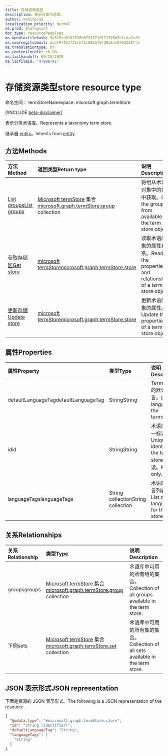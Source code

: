 ```yaml
---
title: 存储资源类型
description: 表示分类术语库。
author: mohitpcad
localization_priority: Normal
ms.prod: Sharepoint
doc_type: resourcePageType
ms.openlocfilehash: 9a315cd9187528b07932710171376b7efcda7af9
ms.sourcegitcommit: acdf972e2f25fef2c6855f6f28a63c0762228ffa
ms.translationtype: MT
ms.contentlocale: zh-CN
ms.lasthandoff: 09/18/2020
ms.locfileid: "47988791"
---
```

# <a name="store-resource-type"></a><span data-ttu-id="e1d02-103">存储资源类型</span><span class="sxs-lookup"><span data-stu-id="e1d02-103">store resource type</span></span>

<span data-ttu-id="e1d02-104">命名空间： termStore</span><span class="sxs-lookup"><span data-stu-id="e1d02-104">Namespace: microsoft.graph.termStore</span></span>

[!INCLUDE [beta-disclaimer](../../includes/beta-disclaimer.md)]

<span data-ttu-id="e1d02-105">表示分类术语库。</span><span class="sxs-lookup"><span data-stu-id="e1d02-105">Represents a taxonomy term store.</span></span>

<span data-ttu-id="e1d02-106">继承自 [entity](../resources/entity.md)。</span><span class="sxs-lookup"><span data-stu-id="e1d02-106">Inherits from [entity](../resources/entity.md).</span></span>

## <a name="methods"></a><span data-ttu-id="e1d02-107">方法</span><span class="sxs-lookup"><span data-stu-id="e1d02-107">Methods</span></span>
|<span data-ttu-id="e1d02-108">方法</span><span class="sxs-lookup"><span data-stu-id="e1d02-108">Method</span></span>|<span data-ttu-id="e1d02-109">返回类型</span><span class="sxs-lookup"><span data-stu-id="e1d02-109">Return type</span></span>|<span data-ttu-id="e1d02-110">说明</span><span class="sxs-lookup"><span data-stu-id="e1d02-110">Description</span></span>
|:---|:---|:---
|[<span data-ttu-id="e1d02-111">List groups</span><span class="sxs-lookup"><span data-stu-id="e1d02-111">List groups</span></span>](../api/termstore-list-groups.md)|<span data-ttu-id="e1d02-112">[Microsoft termStore](../resources/termstore-group.md) 集合</span><span class="sxs-lookup"><span data-stu-id="e1d02-112">[microsoft.graph.termStore.group](../resources/termstore-group.md) collection</span></span>| <span data-ttu-id="e1d02-113">将组从术语库对象中的提供中获取。</span><span class="sxs-lookup"><span data-stu-id="e1d02-113">Get the groups from available in the term store object.</span></span>|
|[<span data-ttu-id="e1d02-114">获取存储区</span><span class="sxs-lookup"><span data-stu-id="e1d02-114">Get store</span></span>](../api/termstore-store-get.md) | [<span data-ttu-id="e1d02-115">microsoft termStore</span><span class="sxs-lookup"><span data-stu-id="e1d02-115">microsoft.graph.termStore.store</span></span>](../resources/termstore-store.md) | <span data-ttu-id="e1d02-116">读取术语库对象的属性和关系。</span><span class="sxs-lookup"><span data-stu-id="e1d02-116">Read the properties and relationships of a term store object.</span></span>
|[<span data-ttu-id="e1d02-117">更新存储</span><span class="sxs-lookup"><span data-stu-id="e1d02-117">Update store</span></span>](../api/termstore-store-update.md) | [<span data-ttu-id="e1d02-118">microsoft termStore</span><span class="sxs-lookup"><span data-stu-id="e1d02-118">microsoft.graph.termStore.store</span></span>](../resources/termstore-store.md) | <span data-ttu-id="e1d02-119">更新术语库对象的属性。</span><span class="sxs-lookup"><span data-stu-id="e1d02-119">Update the properties of a term store object.</span></span>|

## <a name="properties"></a><span data-ttu-id="e1d02-120">属性</span><span class="sxs-lookup"><span data-stu-id="e1d02-120">Properties</span></span>
|<span data-ttu-id="e1d02-121">属性</span><span class="sxs-lookup"><span data-stu-id="e1d02-121">Property</span></span>|<span data-ttu-id="e1d02-122">类型</span><span class="sxs-lookup"><span data-stu-id="e1d02-122">Type</span></span>|<span data-ttu-id="e1d02-123">说明</span><span class="sxs-lookup"><span data-stu-id="e1d02-123">Description</span></span>
|:---|:---|:---
|<span data-ttu-id="e1d02-124">defaultLanguageTag</span><span class="sxs-lookup"><span data-stu-id="e1d02-124">defaultLanguageTag</span></span> | <span data-ttu-id="e1d02-125">String</span><span class="sxs-lookup"><span data-stu-id="e1d02-125">String</span></span> | <span data-ttu-id="e1d02-126">Termstore 的默认语言。</span><span class="sxs-lookup"><span data-stu-id="e1d02-126">Default language of the termstore.</span></span>
|<span data-ttu-id="e1d02-127">id</span><span class="sxs-lookup"><span data-stu-id="e1d02-127">id</span></span>|<span data-ttu-id="e1d02-128">String</span><span class="sxs-lookup"><span data-stu-id="e1d02-128">String</span></span> | <span data-ttu-id="e1d02-129">术语库的唯一标识符。</span><span class="sxs-lookup"><span data-stu-id="e1d02-129">Unique identifier of the term store.</span></span> <span data-ttu-id="e1d02-130">只读。</span><span class="sxs-lookup"><span data-stu-id="e1d02-130">Read-only.</span></span>
|<span data-ttu-id="e1d02-131">languageTags</span><span class="sxs-lookup"><span data-stu-id="e1d02-131">languageTags</span></span> | <span data-ttu-id="e1d02-132">String collection</span><span class="sxs-lookup"><span data-stu-id="e1d02-132">String collection</span></span> | <span data-ttu-id="e1d02-133">术语库的语言列表。</span><span class="sxs-lookup"><span data-stu-id="e1d02-133">List of languages for the term store.</span></span>

## <a name="relationships"></a><span data-ttu-id="e1d02-134">关系</span><span class="sxs-lookup"><span data-stu-id="e1d02-134">Relationships</span></span>
|<span data-ttu-id="e1d02-135">关系</span><span class="sxs-lookup"><span data-stu-id="e1d02-135">Relationship</span></span>|<span data-ttu-id="e1d02-136">类型</span><span class="sxs-lookup"><span data-stu-id="e1d02-136">Type</span></span>|<span data-ttu-id="e1d02-137">说明</span><span class="sxs-lookup"><span data-stu-id="e1d02-137">Description</span></span>
|:---|:---|:---
|<span data-ttu-id="e1d02-138">groups</span><span class="sxs-lookup"><span data-stu-id="e1d02-138">groups</span></span> |<span data-ttu-id="e1d02-139">[Microsoft termStore](../resources/termstore-group.md) 集合</span><span class="sxs-lookup"><span data-stu-id="e1d02-139">[microsoft.graph.termStore.group](../resources/termstore-group.md) collection</span></span> | <span data-ttu-id="e1d02-140">术语库中可用的所有组的集合。</span><span class="sxs-lookup"><span data-stu-id="e1d02-140">Collection of all groups available in the term store.</span></span>
|<span data-ttu-id="e1d02-141">下例</span><span class="sxs-lookup"><span data-stu-id="e1d02-141">sets</span></span> | <span data-ttu-id="e1d02-142">[Microsoft termStore](../resources/termstore-set.md) 集合</span><span class="sxs-lookup"><span data-stu-id="e1d02-142">[microsoft.graph.termStore.set](../resources/termstore-set.md) collection</span></span> | <span data-ttu-id="e1d02-143">术语库中可用的所有集的集合。</span><span class="sxs-lookup"><span data-stu-id="e1d02-143">Collection of all sets available in the term store.</span></span>


## <a name="json-representation"></a><span data-ttu-id="e1d02-144">JSON 表示形式</span><span class="sxs-lookup"><span data-stu-id="e1d02-144">JSON representation</span></span>
<span data-ttu-id="e1d02-145">下面是资源的 JSON 表示形式。</span><span class="sxs-lookup"><span data-stu-id="e1d02-145">The following is a JSON representation of the resource.</span></span>
<!-- {
  "blockType": "resource",
  "keyProperty": "id",
  "@odata.type": "microsoft.graph.termStore.store",
  "baseType": "microsoft.graph.entity",
  "openType": false
}
-->
``` json
{
  "@odata.type": "#microsoft.graph.termStore.store",
  "id": "String (identifier)",
  "defaultLanguageTag": "String",
  "languageTags": [
    "String"
  ]  
}
```

<!--
{
  "type": "#page.annotation",
  "description": "TermStore is the top-level entity used for managing taxonomy for a client",
  "keywords": "termStore,facet,resource",
  "section": "documentation",
  "tocPath": "TermStore",
  "tocBookmarks": {
    "Resources/termStore.store": "#"
  },
  "suppressions": []
}
-->



